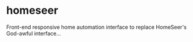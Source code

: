 homeseer
========

Front-end responsive home automation interface to replace HomeSeer's God-awful interface...